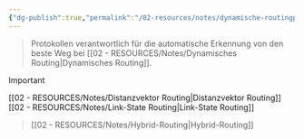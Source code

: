 ```yaml
---
{"dg-publish":true,"permalink":"/02-resources/notes/dynamische-routingprotokolle/","tags":["ausbildung/gfn/ap1","informatik/netzwerk/protokoll"],"noteIcon":"","updated":"2025-09-27T01:32:45.053+02:00"}
---
```


>Protokollen verantwortlich für die automatische Erkennung von den beste Weg bei [[02 - RESOURCES/Notes/Dynamisches Routing\|Dynamisches Routing]].

>[!important] 
[[02 - RESOURCES/Notes/Distanzvektor Routing\|Distanzvektor Routing]]
[[02 - RESOURCES/Notes/Link-State Routing\|Link-State Routing]]
>[[02 - RESOURCES/Notes/Hybrid-Routing\|Hybrid-Routing]]
